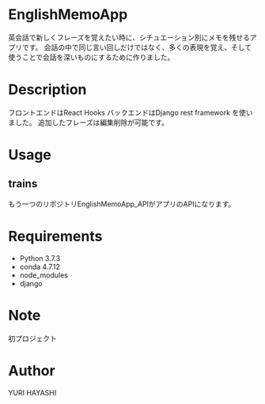 # EnglishMemoApp
英会話で新しくフレーズを覚えたい時に、シチュエーション別にメモを残せるアプリです。
会話の中で同じ言い回しだけではなく、多くの表現を覚え、そして使うことで会話を深いものにするために作りました。

# Description
フロントエンドはReact Hooks
バックエンドはDjango rest framework
を使いました。
追加したフレーズは編集削除が可能です。

# Usage
## trains
もう一つのリポジトリEnglishMemoApp_APIがアプリのAPIになります。

# Requirements
- Python 3.7.3
- conda 4.7.12
- node_modules
- django

# Note
初プロジェクト

# Author
YURI HAYASHI
